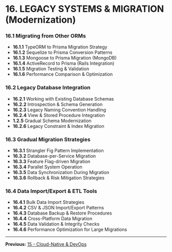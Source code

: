 # 16. LEGACY SYSTEMS & MIGRATION (Modernization)

### 16.1 Migrating from Other ORMs

- **16.1.1** TypeORM to Prisma Migration Strategy
- **16.1.2** Sequelize to Prisma Conversion Patterns
- **16.1.3** Mongoose to Prisma Migration (MongoDB)
- **16.1.4** ActiveRecord to Prisma (Rails Integration)
- **16.1.5** Migration Testing & Validation
- **16.1.6** Performance Comparison & Optimization

### 16.2 Legacy Database Integration

- **16.2.1** Working with Existing Database Schemas
- **16.2.2** Introspection & Schema Generation
- **16.2.3** Legacy Naming Convention Handling
- **16.2.4** View & Stored Procedure Integration
- **1.2.5** Gradual Schema Modernization
- **16.2.6** Legacy Constraint & Index Migration

### 16.3 Gradual Migration Strategies

- **16.3.1** Strangler Fig Pattern Implementation
- **16.3.2** Database-per-Service Migration
- **16.3.3** Feature Flag-driven Migration
- **16.3.4** Parallel System Operation
- **16.3.5** Data Synchronization During Migration
- **16.3.6** Rollback & Risk Mitigation Strategies

### 16.4 Data Import/Export & ETL Tools

- **16.4.1** Bulk Data Import Strategies
- **16.4.2** CSV & JSON Import/Export Patterns
- **16.4.3** Database Backup & Restore Procedures
- **16.4.4** Cross-Platform Data Migration
- **16.4.5** Data Validation & Integrity Checks
- **16.4.6** Performance Optimization for Large Migrations

---

**Previous:** [15 - Cloud-Native & DevOps](./15-cloud-native-devops.md)
